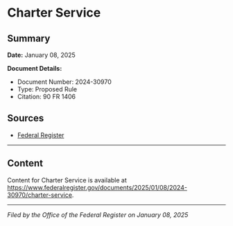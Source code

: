 # Charter Service

## Summary

**Date:** January 08, 2025

**Document Details:**
- Document Number: 2024-30970
- Type: Proposed Rule
- Citation: 90 FR 1406

## Sources
- [Federal Register](https://www.federalregister.gov/documents/2025/01/08/2024-30970/charter-service)

---

## Content

Content for Charter Service is available at https://www.federalregister.gov/documents/2025/01/08/2024-30970/charter-service.

---

*Filed by the Office of the Federal Register on January 08, 2025*
